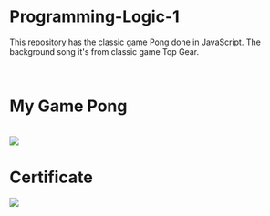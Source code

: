 # Programming-Logic-1
<p> This repository has the classic game Pong done in JavaScript. The background song it's from  classic game Top Gear.</p>
<br>
<h1> My Game Pong </h1> 
 <br>
 <img src="https://user-images.githubusercontent.com/119316027/210104039-5d1987c8-9654-4167-95bf-984fcd09b0ae.gif">
 <br>
<h1> Certificate </h1> 
<img src="https://user-images.githubusercontent.com/119316027/210104548-e04d0655-b259-4982-9c06-2ce74de896a5.png">

